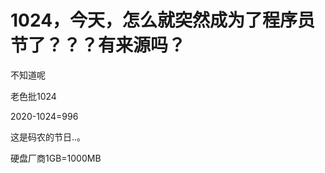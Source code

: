 # 1024，今天，怎么就突然成为了程序员节了？？？有来源吗？


不知道呢

老色批1024

2020-1024=996<img id="aimg_DBj8Z" onclick="zoom(this, this.src, 0, 0, 0)" class="zoom" src="https://cdn.jsdelivr.net/gh/hishis/forum-master/public/images/patch.gif" onmouseover="img_onmouseoverfunc(this)" onload="thumbImg(this)" border="0" alt="" />

这是码农的节日..。

硬盘厂商1GB=1000MB
